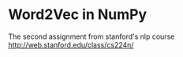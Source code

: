 # Word2Vec in NumPy
The second assignment from stanford's nlp course http://web.stanford.edu/class/cs224n/
